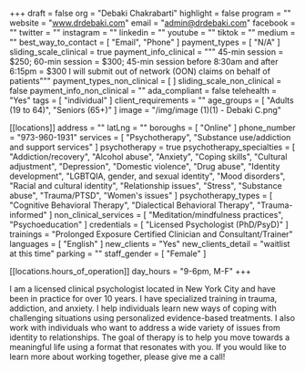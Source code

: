 +++
draft = false
org = "Debaki Chakrabarti"
highlight = false
program = ""
website = "www.drdebaki.com"
email = "admin@drdebaki.com"
facebook = ""
twitter = ""
instagram = ""
linkedin = ""
youtube = ""
tiktok = ""
medium = ""
best_way_to_contact = [ "Email", "Phone" ]
payment_types = [ "N/A" ]
sliding_scale_clinical = true
payment_info_clinical = """
45-min session = $250; 60-min session = $300; 45-min session before 8:30am and after 6:15pm = $300
I will submit out of network (OON) claims on behalf of patients"""
payment_types_non_clinical = [ ]
sliding_scale_non_clinical = false
payment_info_non_clinical = ""
ada_compliant = false
telehealth = "Yes"
tags = [ "individual" ]
client_requirements = ""
age_groups = [ "Adults (19 to 64)", "Seniors (65+)" ]
image = "/img/image (1)(1) - Debaki C.png"

[[locations]]
address = ""
latLng = ""
boroughs = [ "Online" ]
phone_number = "973-960-1931"
services = [
  "Psychotherapy",
  "Substance use/addiction and support services"
]
psychotherapy = true
psychotherapy_specialties = [
  "Addiction/recovery",
  "Alcohol abuse",
  "Anxiety",
  "Coping skills",
  "Cultural adjustment",
  "Depression",
  "Domestic violence",
  "Drug abuse",
  "Identity development",
  "LGBTQIA, gender, and sexual identity",
  "Mood disorders",
  "Racial and cultural identity",
  "Relationship issues",
  "Stress",
  "Substance abuse",
  "Trauma/PTSD",
  "Women's issues"
]
psychotherapy_types = [
  "Cognitive Behavioral Therapy",
  "Dialectical Behavioral Therapy",
  "Trauma-informed"
]
non_clinical_services = [ "Meditation/mindfulness practices", "Psychoeducation" ]
credentials = [ "Licensed Psychologist (PhD/PsyD)" ]
trainings = "Prolonged Exposure Certified Clinician and Consultant/Trainer"
languages = [ "English" ]
new_clients = "Yes"
new_clients_detail = "waitlist at this time"
parking = ""
staff_gender = [ "Female" ]

  [[locations.hours_of_operation]]
  day_hours = "9-6pm, M-F"
+++

I am a licensed clinical psychologist located in New York City and have been in practice for over 10 years.  I have specialized training in trauma, addiction, and anxiety. I help individuals learn new ways of coping with challenging situations using personalized evidence-based treatments. I also work with individuals who want to address a wide variety of issues from identity to relationships.  The goal of therapy is to help you move towards a meaningful life using a format that resonates with you. If you would like to learn more about working together, please give me a call!
